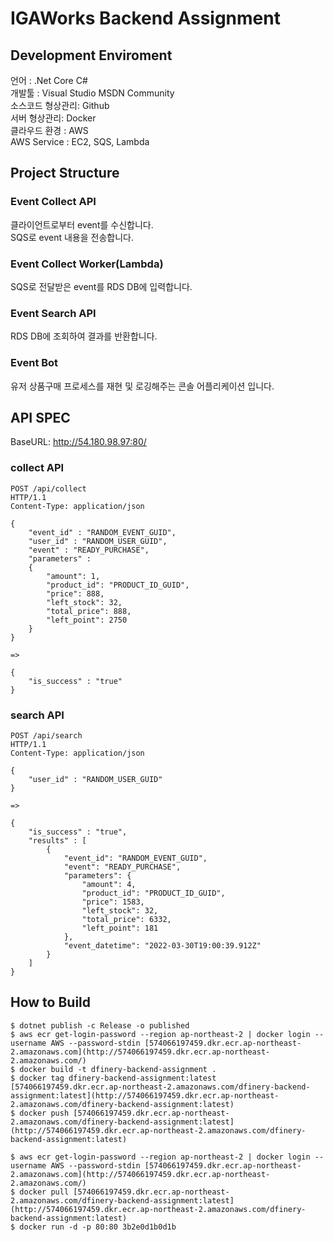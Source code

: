 # IGAWorks Backend Assignment 
## Development Enviroment 
언어 : .Net Core C#   
개발툴 : Visual Studio MSDN Community   
소스코드 형상관리: Github   
서버 형상관리: Docker   
클라우드 환경 : AWS   
AWS Service : EC2, SQS, Lambda   

## Project Structure
### Event Collect API 
클라이언트로부터 event를 수신합니다.   
SQS로 event 내용을 전송합니다.
### Event Collect Worker(Lambda)
SQS로 전달받은 event를 RDS DB에 입력합니다.
### Event Search API
RDS DB에 조회하여 결과를 반환합니다.

### Event Bot
유저 상품구매 프로세스를 재현 및 로깅해주는 콘솔 어플리케이션 입니다.


## API SPEC
BaseURL: http://54.180.98.97:80/

### collect API
```
POST /api/collect
HTTP/1.1
Content-Type: application/json
 
{
    "event_id" : "RANDOM_EVENT_GUID",
    "user_id" : "RANDOM_USER_GUID",
    "event" : "READY_PURCHASE",
    "parameters" :
    {
        "amount": 1,
        "product_id": "PRODUCT_ID_GUID",
        "price": 888,
        "left_stock": 32,
        "total_price": 888,
        "left_point": 2750
    }
}
 
=>
 
{
    "is_success" : "true"
}
```

### search API
```
POST /api/search
HTTP/1.1
Content-Type: application/json
 
{
    "user_id" : "RANDOM_USER_GUID"
}
 
=>
 
{
    "is_success" : "true",
    "results" : [
        {
            "event_id": "RANDOM_EVENT_GUID",
            "event": "READY_PURCHASE",
            "parameters": {
                "amount": 4,
                "product_id": "PRODUCT_ID_GUID",
                "price": 1583,
                "left_stock": 32,
                "total_price": 6332,
                "left_point": 181
            },
            "event_datetime": "2022-03-30T19:00:39.912Z"
        }
    ]
}
```
## How to Build 
```
$ dotnet publish -c Release -o published   
$ aws ecr get-login-password --region ap-northeast-2 | docker login --username AWS --password-stdin [574066197459.dkr.ecr.ap-northeast-2.amazonaws.com](http://574066197459.dkr.ecr.ap-northeast-2.amazonaws.com/)   
$ docker build -t dfinery-backend-assignment .    
$ docker tag dfinery-backend-assignment:latest [574066197459.dkr.ecr.ap-northeast-2.amazonaws.com/dfinery-backend-assignment:latest](http://574066197459.dkr.ecr.ap-northeast-2.amazonaws.com/dfinery-backend-assignment:latest)    
$ docker push [574066197459.dkr.ecr.ap-northeast-2.amazonaws.com/dfinery-backend-assignment:latest](http://574066197459.dkr.ecr.ap-northeast-2.amazonaws.com/dfinery-backend-assignment:latest)    
    
$ aws ecr get-login-password --region ap-northeast-2 | docker login --username AWS --password-stdin [574066197459.dkr.ecr.ap-northeast-2.amazonaws.com](http://574066197459.dkr.ecr.ap-northeast-2.amazonaws.com/)    
$ docker pull [574066197459.dkr.ecr.ap-northeast-2.amazonaws.com/dfinery-backend-assignment:latest](http://574066197459.dkr.ecr.ap-northeast-2.amazonaws.com/dfinery-backend-assignment:latest)    
$ docker run -d -p 80:80 3b2e0d1b0d1b    
```